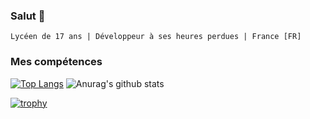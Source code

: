 ### Salut 👋


    Lycéen de 17 ans | Développeur à ses heures perdues | France [FR]
    
### Mes compétences
[![Top Langs](https://github-readme-stats.vercel.app/api/top-langs/?username=Oximov&theme=algolia)](https://github.com/anuraghazra/github-readme-stats)
![Anurag's github stats](https://github-readme-stats.vercel.app/api?username=Oximov&show_icons=true&theme=algolia)



[![trophy](https://github-profile-trophy.vercel.app/?username=Oximov&theme=chalk)](https://github.com/ryo-ma/github-profile-trophy)
